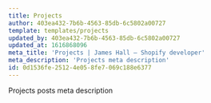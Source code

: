 ```yaml
---
title: Projects
author: 403ea432-7b6b-4563-85db-6c5802a00727
template: templates/projects
updated_by: 403ea432-7b6b-4563-85db-6c5802a00727
updated_at: 1616868096
meta_title: 'Projects | James Hall – Shopify developer'
meta_description: 'Projects meta description'
id: 0d1536fe-2512-4e05-8fe7-069c188e6377
---
```

Projects posts meta description